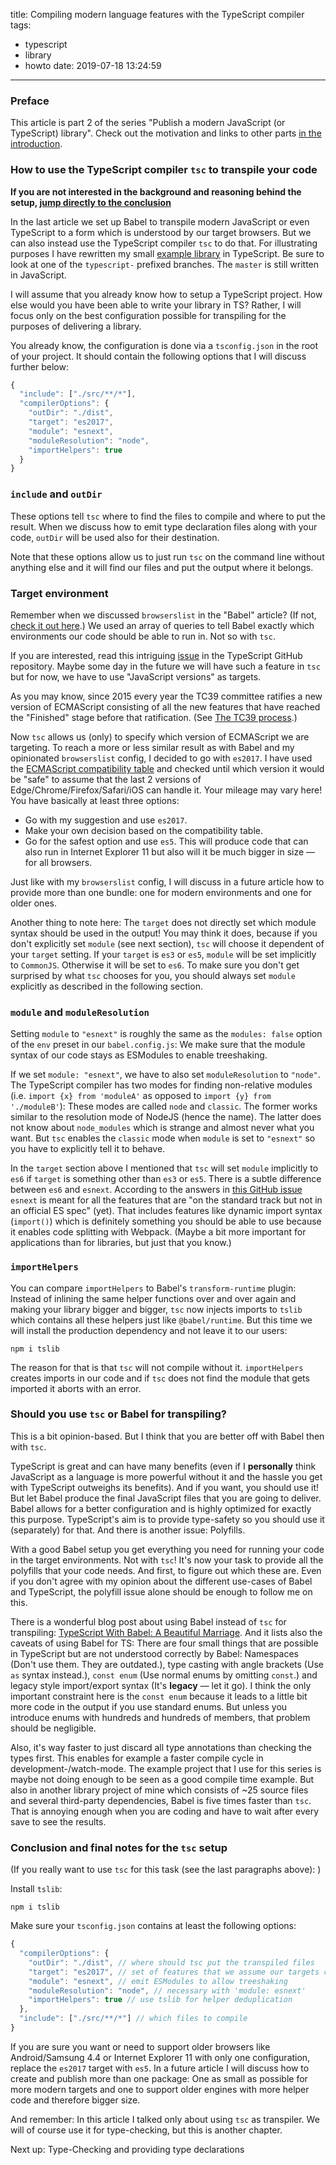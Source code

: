title: Compiling modern language features with the TypeScript compiler
tags:
  - typescript
  - library
  - howto
date: 2019-07-18 13:24:59
---


### Preface

This article is part 2 of the series "Publish a modern JavaScript (or TypeScript) library". Check out the motivation and links to other parts [in the introduction](http://tobias-barth.net/blog/2019/07/Publish-a-modern-JavaScript-or-TypeScript-library/).

### How to use the TypeScript compiler `tsc` to transpile your code

**If you are not interested in the background and reasoning behind the setup, [jump directly to the conclusion](#cmlfwttc-conclusion)**

In the last article we set up Babel to transpile modern JavaScript or even TypeScript to a form which is understood by our target browsers. But we can also instead use the TypeScript compiler `tsc` to do that. For illustrating purposes I have rewritten my small [example library](https://github.com/4nduril/library-starter/tree/rewrite-in-typescript) in TypeScript. Be sure to look at one of the `typescript-` prefixed branches. The `master` is still written in JavaScript.

I will assume that you already know how to setup a TypeScript project. How else would you have been able to write your library in TS? Rather, I will focus only on the best configuration possible for transpiling for the purposes of delivering a library.

You already know, the configuration is done via a `tsconfig.json` in the root of your project. It should contain the following options that I will discuss further below:

```javascript
{
  "include": ["./src/**/*"],
  "compilerOptions": {
    "outDir": "./dist",
    "target": "es2017",
    "module": "esnext",
    "moduleResolution": "node",
    "importHelpers": true
  }
}
```

### `include` and `outDir`

These options tell `tsc` where to find the files to compile and where to put the result. When we discuss how to emit type declaration files along with your code, `outDir` will be used also for their destination. 

Note that these options allow us to just run `tsc` on the command line without anything else and it will find our files and put the output where it belongs.

### Target environment

Remember when we discussed `browserslist` in the "Babel" article? (If not, [check it out here](http://tobias-barth.net/blog/2019/07/Transpile-modern-language-features-with-Babel/).) We used an array of queries to tell Babel exactly which environments our code should be able to run in. Not so with `tsc`.

If you are interested, read this intriguing [issue](https://github.com/Microsoft/TypeScript/issues/19183) in the TypeScript GitHub repository. Maybe some day in the future we will have such a feature in `tsc` but for now, we have to use "JavaScript versions" as targets.

As you may know, since 2015 every year the TC39 committee ratifies a new version of ECMAScript consisting of all the new features that have reached the "Finished" stage before that ratification. (See [The TC39 process](https://tc39.es/process-document/).)

Now `tsc` allows us (only) to specify which version of ECMAScript we are targeting. To reach a more or less similar result as with Babel and my opinionated `browserslist` config, I decided to go with `es2017`. I have used the [ECMAScript compatibility table](https://kangax.github.io/compat-table/es2016plus/) and checked until which version it would be "safe" to assume that the last 2 versions of Edge/Chrome/Firefox/Safari/iOS can handle it. Your mileage may vary here! You have basically at least three options:

- Go with my suggestion and use `es2017`.
- Make your own decision based on the compatibility table.
- Go for the safest option and use `es5`. This will produce code that can also run in Internet Explorer 11 but also will it be much bigger in size — for all browsers.

Just like with my `browserslist` config, I will discuss in a future article how to provide more than one bundle: one for modern environments and one for older ones.

Another thing to note here: The `target` does not directly set which module syntax should be used in the output! You may think it does, because if you don't explicitly set `module` (see next section), `tsc` will choose it dependent of your `target` setting. If your `target` is `es3` or `es5`, `module` will be set implicitly to `CommonJS`. Otherwise it will be set to `es6`. To make sure you don't get surprised by what `tsc` chooses for you, you should always set `module` explicitly as described in the following section.

### `module` and `moduleResolution`

Setting `module` to `"esnext"` is roughly the same as the `modules: false` option of the `env` preset in our `babel.config.js`: We make sure that the module syntax of our code stays as ESModules to enable treeshaking.

If we set `module: "esnext"`, we have to also set `moduleResolution` to `"node"`. The TypeScript compiler has two modes for finding non-relative modules (i.e. `import {x} from 'moduleA'` as opposed to `import {y} from './moduleB'`): These modes are called `node` and `classic`. The former works similar to the resolution mode of NodeJS (hence the name). The latter does not know about `node_modules` which is strange and almost never what you want. But `tsc` enables the `classic` mode when `module` is set to `"esnext"` so you have to explicitly tell it to behave.

In the `target` section above I mentioned that `tsc` will set `module` implicitly to `es6` if `target` is something other than `es3` or `es5`. There is a subtle difference between `es6` and `esnext`. According to the answers in [this GitHub issue](https://github.com/Microsoft/TypeScript/issues/24082) `esnext` is meant for all the features that are "on the standard track but not in an official ES spec" (yet). That includes features like dynamic import syntax (`import()`) which is definitely something you should be able to use because it enables code splitting with Webpack. (Maybe a bit more important for applications than for libraries, but just that you know.)

### `importHelpers`

You can compare `importHelpers` to Babel's `transform-runtime` plugin: Instead of inlining the same helper functions over and over again and making your library bigger and bigger, `tsc` now injects imports to `tslib` which contains all these helpers just like `@babel/runtime`. But this time we will install the production dependency and not leave it to our users:

`npm i tslib`

The reason for that is that `tsc` will not compile without it. `importHelpers` creates imports in our code and if `tsc` does not find the module that gets imported it aborts with an error.

### Should you use `tsc` or Babel for transpiling?

This is a bit opinion-based. But I think that you are better off with Babel then with `tsc`.

TypeScript is great and can have many benefits (even if I **personally** think JavaScript as a language is more powerful without it and the hassle you get with TypeScript outweighs its benefits). And if you want, you should use it! But let Babel produce the final JavaScript files that you are going to deliver. Babel allows for a better configuration and is highly optimized for exactly this purpose. TypeScript's aim is to provide type-safety so you should use it (separately) for that. And there is another issue: Polyfills.

With a good Babel setup you get everything you need for running your code in the target environments. Not with `tsc`! It's now your task to provide all the polyfills that your code needs. And first, to figure out which these are. Even if you don't agree with my opinion about the different use-cases of Babel and TypeScript, the polyfill issue alone should be enough to follow me on this.

There is a wonderful blog post about using Babel instead of `tsc` for transpiling: [TypeScript With Babel: A Beautiful Marriage](https://iamturns.com/typescript-babel/). And it lists also the caveats of using Babel for TS: There are four small things that are possible in TypeScript but are not understood correctly by Babel: Namespaces (Don't use them. They are outdated.), type casting with angle brackets (Use `as` syntax instead.), `const enum` (Use normal enums by omitting `const`.) and legacy style import/export syntax (It's **legacy** — let it go). I think the only important constraint here is the `const enum` because it leads to a little bit more code in the output if you use standard enums. But unless you introduce enums with hundreds and hundreds of members, that problem should be negligible.

Also, it's way faster to just discard all type annotations than checking the types first. This enables for example a faster compile cycle in development-/watch-mode. The example project that I use for this series is maybe not doing enough to be seen as a good compile time example. But also in another library project of mine which consists of ~25 source files and several third-party dependencies, Babel is five times faster than `tsc`. That is annoying enough when you are coding and have to wait after every save to see the results.

### <a name="cmlfwttc-conclusion"></a>Conclusion and final notes for the `tsc` setup

(If you really want to use `tsc` for this task (see the last paragraphs above): )

Install `tslib`:

`npm i tslib`

Make sure your `tsconfig.json` contains at least the following options:

```javascript
{
  "compilerOptions": {
    "outDir": "./dist", // where should tsc put the transpiled files
    "target": "es2017", // set of features that we assume our targets can handle themselves
    "module": "esnext", // emit ESModules to allow treeshaking
    "moduleResolution": "node", // necessary with 'module: esnext'
    "importHelpers": true // use tslib for helper deduplication
  },
  "include": ["./src/**/*"] // which files to compile
}
```

If you are sure you want or need to support older browsers like Android/Samsung 4.4 or Internet Explorer 11 with only one configuration, replace the `es2017` target with `es5`. In a future article I will discuss how to create and publish more than one package: One as small as possible for more modern targets and one to support older engines with more helper code and therefore bigger size.

And remember: In this article I talked only about using `tsc` as transpiler. We will of course use it for type-checking, but this is another chapter.

Next up: Type-Checking and providing type declarations
